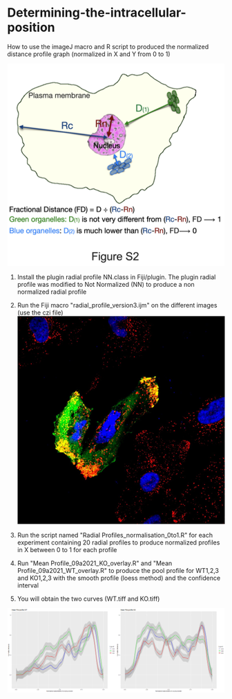 # Determining-the-intracellular-position

How to use the imageJ macro and R script to produced the normalized distance profile graph (normalized in X and Y from 0 to 1)  

![shema ](./shema.png)

1) Install the plugin radial profile NN.class in Fiji/plugin.
The plugin radial profile was modified to Not Normalized (NN) to produce a non normalized radial profile

2) Run the Fiji macro "radial_profile_version3.ijm" on the different images (use the czi file) 
 ![confocal image ](./image_2.jpg)

3) Run the script named "Radial Profiles_normalisation_0to1.R" for each experiment containing 20 radial profiles to produce  normalized profiles in X  between 0 to 1 for each profile

4) Run "Mean Profile_09a2021_KO_overlay.R" and "Mean Profile_09a2021_WT_overlay.R" to produce the pool profile for WT1,2,3 and KO1,2,3 with the smooth profile (loess method) and the confidence interval

5) You will obtain the two curves (WT.tiff and KO.tiff)

![WT versus KO radial distance to nucleus ](./Normalized_radial_profile.png)
